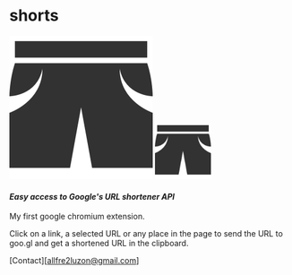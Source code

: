 #      shorts

![shorty pants](shorts.png "shorts")
<img src="shorts.png" alt="shorts" style="width: 100px;height:100px;"/>
#### *Easy access to Google's URL shortener API*
My first google chromium extension. 

Click on a link, a selected URL or any place in the page
to send the URL to goo.gl and get a shortened URL in the clipboard.

[Contact][allfre2luzon@gmail.com]
